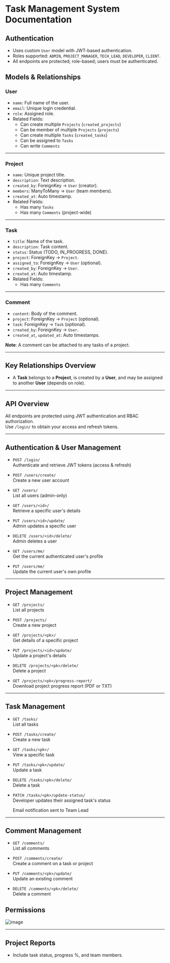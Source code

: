# Task Management System Documentation

## Authentication

- Uses custom `User` model with JWT-based authentication.
- Roles supported: `ADMIN`, `PROJECT_MANAGER`, `TECH_LEAD`, `DEVELOPER`, `CLIENT`.
- All endpoints are protected; role-based; users must be authenticated.



## Models & Relationships


### User
- `name`: Full name of the user.
- `email`: Unique login credential.
- `role`: Assigned role.
- Related Fields:
  - Can create multiple `Projects` (`created_projects`)
  - Can be member of multiple `Projects` (`projects`)
  - Can create multiple `Tasks` (`created_tasks`)
  - Can be assigned to `Tasks`
  - Can write `Comments`


---


### Project
- `name`: Unique project title.
- `description`: Text description.
- `created_by`: ForeignKey → `User` (creator).
- `members`: ManyToMany → `User` (team members).
- `created_at`: Auto timestamp.
- Related Fields:
  - Has many `Tasks`
  - Has many `Comments` (project-wide)


---


### Task
- `title`: Name of the task.
- `description`: Task content.
- `status`: Status (TODO, IN_PROGRESS, DONE).
- `project`: ForeignKey → `Project`.
- `assigned_to`: ForeignKey → `User` (optional).
- `created_by`: ForeignKey → `User`.
- `created_at`: Auto timestamp.
- Related Fields:
  - Has many `Comments`


---


### Comment
- `content`: Body of the comment.
- `project`: ForeignKey → `Project` (optional).
- `task`: ForeignKey → `Task` (optional).
- `created_by`: ForeignKey → `User`.
- `created_at`, `updated_at`: Auto timestamps.


**Note**: A comment can be attached to any tasks of a project.


---


## Key Relationships Overview

- A **Task** belongs to a **Project**, is created by a **User**, and may be assigned to another **User** (depends on role).

---

## API Overview


All endpoints are protected using JWT authentication and RBAC authorization.  
Use `/login/` to obtain your access and refresh tokens.


---


## Authentication & User Management


- `POST /login/`  
  Authenticate and retrieve JWT tokens (access & refresh)


- `POST /users/create/`  
  Create a new user account


- `GET /users/`  
  List all users (admin-only)


- `GET /users/<id>/`  
  Retrieve a specific user's details


- `PUT /users/<id>/update/`  
  Admin updates a specific user


- `DELETE /users/<id>/delete/`  
  Admin deletes a user


- `GET /users/me/`  
  Get the current authenticated user's profile


- `PUT /users/me/`  
  Update the current user's own profile


---


## Project Management


- `GET /projects/`  
  List all projects


- `POST /projects/`  
  Create a new project


- `GET /projects/<pk>/`  
  Get details of a specific project


- `PUT /projects/<id>/update/`  
  Update a project's details


- `DELETE /projects/<pk>/delete/`  
  Delete a project


- `GET /projects/<pk>/progress-report/`  
  Download project progress report (PDF or TXT)


---


## Task Management


- `GET /tasks/`  
  List all tasks


- `POST /tasks/create/`  
  Create a new task


- `GET /tasks/<pk>/`  
  View a specific task


- `PUT /tasks/<pk>/update/`  
  Update a task


- `DELETE /tasks/<pk>/delete/`  
  Delete a task


- `PATCH /tasks/<pk>/update-status/`  
  Developer updates their assigned task's status

  Email notification sent to Team Lead


---


## Comment Management


- `GET /comments/`  
  List all comments


- `POST /comments/create/`  
  Create a comment on a task or project


- `PUT /comments/<pk>/update/`  
  Update an existing comment


- `DELETE /comments/<pk>/delete/`  
  Delete a comment


## Permissions

![image](https://github.com/user-attachments/assets/4261b977-7d2f-4dc3-8f42-2316d40b1017)


---


## Project Reports

- Include task status, progress %, and team members.
